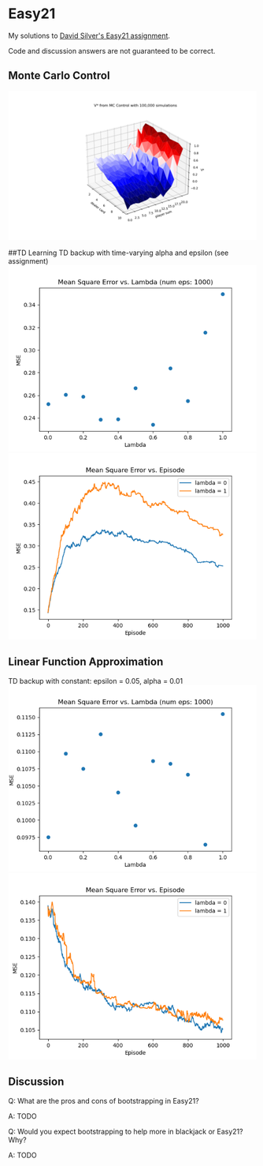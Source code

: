 # Easy21
My solutions to [David Silver's Easy21 assignment](https://www.davidsilver.uk/teaching/).

Code and discussion answers are not guaranteed to be correct.

## Monte Carlo Control
![MC Control Vstar](./imgs/1-mc.png)

##TD Learning
TD backup with time-varying alpha and epsilon (see assignment)
![TD MSE Lambda](./imgs/2-mse-lambda.png)
![TD MSE Episodes](./imgs/2-mse-ep.png)

## Linear Function Approximation
TD backup with constant:
epsilon = 0.05,
alpha = 0.01
![LFA MSE Lambda](./imgs/3-mse-lambda.png)
![LFA MSE Episodes](./imgs/3-mse-ep.png)

## Discussion

Q: What are the pros and cons of bootstrapping in Easy21?

A: TODO

Q: Would you expect bootstrapping to help more in blackjack or Easy21? Why?

A: TODO